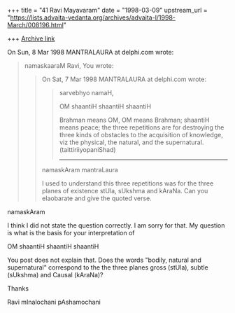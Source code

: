 +++
title = "41 Ravi Mayavaram"
date = "1998-03-09"
upstream_url = "https://lists.advaita-vedanta.org/archives/advaita-l/1998-March/008196.html"

+++
[Archive link](https://lists.advaita-vedanta.org/archives/advaita-l/1998-March/008196.html)

On Sun, 8 Mar 1998 MANTRALAURA at delphi.com wrote:

> namaskaaraM Ravi,
>   You wrote:
>
> >On Sat, 7 Mar 1998 MANTRALAURA at delphi.com wrote:
> >
> >> sarvebhyo namaH,
> >>
> >>  OM shaantiH shaantiH shaantiH
> >>
> >>   Brahman means OM, OM means Brahman;
> >> shaantiH means peace; the three repetitions
> >> are for destroying the three kinds of
> >> obstacles to the acquisition of knowledge,
> >> viz the physical, the natural, and the
> >> supernatural. (taittiriiyopaniShad)
> >>
> >>------
> >namaskAram mantraLaura
> >
> >I used to understand this three repetitions was for
> >the three planes of existence stUla, sUkshma and
> >kAraNa. Can you elaobarate and give the quoted verse.
>


namaskAram

I think I did not state the question correctly. I am sorry for that.
My question is what is the basis for your interpretation of

OM shaantiH shaantiH shaantiH

You post does not explain that. Does the words "bodily, natural and
supernatural" correspond to the the three planes gross (stUla), subtle
(sUkshma) and Causal (kAraNa)?

Thanks

Ravi
mInalochani pAshamochani

